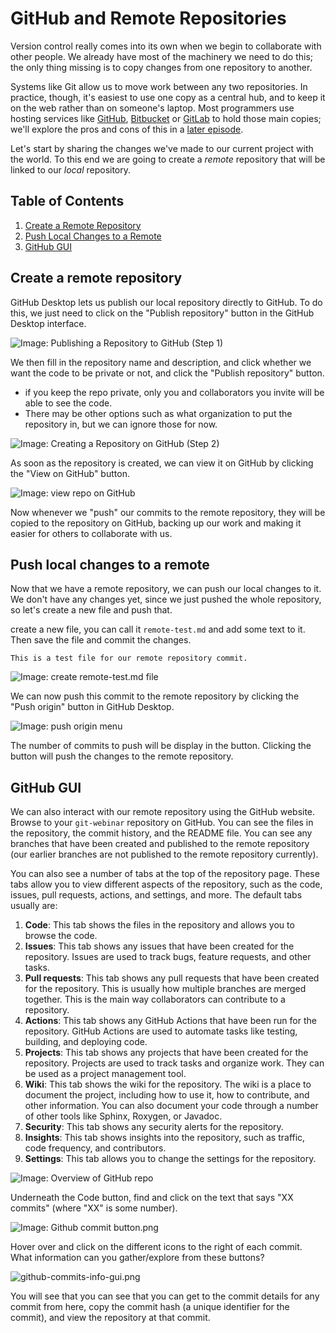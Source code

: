 # GitHub and Remote Repositories

Version control really comes into its own when we begin to collaborate with
other people.  We already have most of the machinery we need to do this; the
only thing missing is to copy changes from one repository to another.

Systems like Git allow us to move work between any two repositories.  In
practice, though, it's easiest to use one copy as a central hub, and to keep it
on the web rather than on someone's laptop.  Most programmers use hosting
services like [GitHub](https://github.com), [Bitbucket](https://bitbucket.org) or
[GitLab](https://gitlab.com/) to hold those main copies; we'll explore the pros
and cons of this in a [later episode](15-hosting).

Let's start by sharing the changes we've made to our current project with the
world. To this end we are going to create a *remote* repository that will be linked to our *local* repository.

## Table of Contents

1. [Create a Remote Repository](#create-a-remote-repository)
2. [Push Local Changes to a Remote](#push-local-changes-to-a-remote)
3. [GitHub GUI](#github-gui)

## Create a remote repository

GitHub Desktop lets us publish our local repository directly to GitHub. To do this, we just need to click on the "Publish repository" button in the GitHub Desktop interface.

![Image: Publishing a Repository to GitHub (Step 1)](fig/github-desktop-publish-repo.png)

We then fill in the repository name and description, and click whether we want the code to be private or not, and click the "Publish repository" button.
    
- if you keep the repo private, only you and collaborators you invite will be able to see the code.
- There may be other options such as what organization to put the repository in, but we can ignore those for now.

![Image: Creating a Repository on GitHub (Step 2)](fig/github-desktop-publish-repo-create.png)

As soon as the repository is created, we can view it on GitHub by clicking the "View on GitHub" button.

![Image: view repo on GitHub](fig/view-on-github.png)

Now whenever we "push" our commits to the remote repository, they will be copied to the repository on GitHub, backing up our work and making it easier for others to collaborate with us.

## Push local changes to a remote

Now that we have a remote repository, we can push our local changes to it. We don't have any changes yet, since we just pushed the whole repository, so let's create a new file and push that.

create a new file, you can call it `remote-test.md` and add some text to it.  Then save the file and commit the changes.

```
This is a test file for our remote repository commit.
```

![Image: create remote-test.md file](fig/create-remote-test-md.png)

We can now push this commit to the remote repository by clicking the "Push origin" button in GitHub Desktop. 

![Image: push origin menu](fig/push-origin.png)

The number of commits to push will be display in the button.  Clicking the button will push the changes to the remote repository.

## GitHub GUI

We can also interact with our remote repository using the GitHub website. Browse to your `git-webinar` repository on GitHub. You can see the files in the repository, the commit history, and the README file. You can see any branches that have been created and published to the remote repository (our earlier branches are not published to the remote repository currently).

You can also see a number of tabs at the top of the repository page. These tabs allow you to view different aspects of the repository, such as the code, issues, pull requests, actions, and settings, and more. The default tabs usually are:

1. **Code**: This tab shows the files in the repository and allows you to browse the code.
2. **Issues**: This tab shows any issues that have been created for the repository. Issues are used to track bugs, feature requests, and other tasks.
3. **Pull requests**: This tab shows any pull requests that have been created for the repository. This is usually how multiple branches are merged together. This is the main way collaborators can contribute to a repository.
4. **Actions**: This tab shows any GitHub Actions that have been run for the repository. GitHub Actions are used to automate tasks like testing, building, and deploying code.
5. **Projects**: This tab shows any projects that have been created for the repository. Projects are used to track tasks and organize work. They can be used as a project management tool.
6. **Wiki**: This tab shows the wiki for the repository. The wiki is a place to document the project, including how to use it, how to contribute, and other information. You can also document your code through a number of other tools like Sphinx, Roxygen, or Javadoc.
7. **Security**: This tab shows any security alerts for the repository.
8. **Insights**: This tab shows insights into the repository, such as traffic, code frequency, and contributors.
9. **Settings**: This tab allows you to change the settings for the repository.

![Image: Overview of GitHub repo](fig/github-repo-overview.png)

Underneath the Code button, find and click on the text that says "XX commits" (where "XX" is some number).

![Image: Github commit button.png](fig/github-commit-button.png)

Hover over and click on the different icons to the right of each commit.
What information can you gather/explore from these buttons?

![github-commits-info-gui.png](fig/github-commits-info-gui.png)

You will see that you can see that you can get to the commit details for any commit from here, copy the commit hash (a unique identifier for the commit), and view the repository at that commit.
